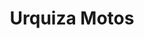 ---
title: "Urquiza Motos"
url: /ciudad-autonoma-de-buenos-aires/urquiza-motos-avenida-la-plata/
shop: Motorrad
---